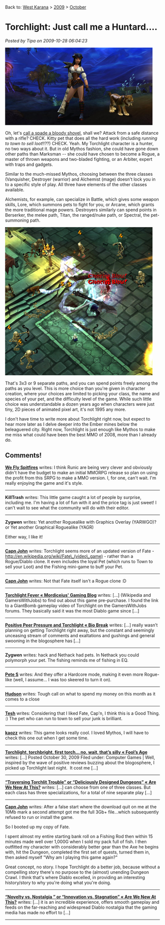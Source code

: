 Back to: [West Karana](/posts/westkarana.md) > [2009](/posts/2009/westkarana.md) > [October](./westkarana.md)
# Torchlight: Just call me a Huntard....

*Posted by Tipa on 2009-10-28 06:04:23*

![Tipa the Vanquisher](../../../uploads/2009/10/Torchlight-2009-10-28-00-27-09-44.jpg "Tipa the Vanquisher")

Oh, let's [call a spade a bloody shovel](http://en.wikipedia.org/wiki/To_call_a_spade_a_spade), shall we? Attack from a safe distance with a rifle? CHECK. Kitty pet that does all the hard work (including *running to town to sell loot*!!??) CHECK. Yeah. My Torchlight character is a hunter, no two ways about it. But in old Mythos fashion, she could have gone down other paths than Marksman -- she could have chosen to become a Rogue, a master of thrown weapons and two-bladed fighting, or an Arbiter, expert with traps and gadgets.

Similar to the much-missed Mythos, choosing between the three classes (Vanquisher, Destroyer (warrior) and Alchemist (mage) doesn't lock you in to a specific style of play. All three have elements of the other classes available.

Alchemists, for example, can specialize in Battle, which gives some weapon skills, Lore, which summons pets to fight for you, or Arcane, which grants the more traditional mage powers. Destroyers similarly can spend points in Berserker, the melee path, Titan, the ranged/nuke path, or Spectral, the pet-summoning path.

![Battle!](../../../uploads/2009/10/Torchlight-2009-10-27-23-42-12-48.jpg "Battle!")

That's 3x3 or 9 separate paths, and you can spend points freely among the paths as you level. This is more choice than you're given in character creation, where your choices are limited to picking your class, the name and species of your pet, and the difficulty level of the game. While such little choice was understandable a dozen years ago when characters were just tiny, 2D pieces of animated pixel art, it's not 1995 any more.

I don't have time to write more about Torchlight right now, but expect to hear more later as I delve deeper into the Ember mines below the beleaguered city. Right now, Torchlight is just enough like Mythos to make me miss what could have been the best MMO of 2008, more than I already do.

## Comments!

**[We Fly Spitfires](http://blog.weflyspitfires.com)** writes: I think Runic are being very clever and obviously didn't have the budget to make an initial MMORPG release so plan on using the profit from this SRPG to make a MMO version. I, for one, can't wait. I'm really enjoying the game and it's style.

---

**KillTrash** writes: This little game caught a lot of people by surprise, including me. I'm having a lot of fun with it and the price tag is just sweet! I can't wait to see what the community will do with their editor.

---

**Zygwen** writes: Yet another Roguealike with Graphics Overlay (YARWGO)? or Yet another Graphical Roguealike (YAGR)

Either way, I like it!

---

**[Capn John](http://capnjohnsblog.blogspot.com/)** writes: Torchlight seems more of an updated version of Fate - http://en.wikipedia.org/wiki/Fate\_(video\_game) - rather than a Rogue/Diablo clone. It even includes the loyal Pet (which runs to Town to sell your Loot) and the Fishing mini-game to buff your Pet.

---

**[Capn John](http://capnjohnsblog.blogspot.com/)** writes: Not that Fate itself isn't a Rogue clone :D

---

**[Torchlight Fever &laquo; Mordiceius&#39; Gaming Blog](http://mordiceius.com/2009/10/28/torchlight-fever/)** writes: [...] (Wikipedia and GamersWithJobs) to find out about this game pre-purchase. I found the link to a GiantBomb gameplay video of Torchlight on the GamersWithJobs forums. They basically said it was the most Diablo game since [...]

---

**[Positive Peer Pressure and Torchlight &laquo; Bio Break](http://biobreak.wordpress.com/2009/10/28/positive-peer-pressure-and-torchlight/)** writes: [...] really wasn’t planning on getting Torchlight right away, but the constant and seemingly unceasing stream of comments and exaltations and gushings and general swooning in the blogosphere has [...]

---

**Zygwen** writes: hack and Nethack had pets. In Nethack you could polymorph your pet. The fishing reminds me of fishing in EQ.

---

**[Pete S](http://dragonchasers.com)** writes: And they offer a Hardcore mode, making it even more Rogue-like (well, I assume... I was too skeered to turn it on).

---

**[Hudson](http://hudshideout.com/blog)** writes: Tough call on what to spend my money on this month as it comes to a close

---

**[Tesh](http://tishtoshtesh.wordpress.com/)** writes: Considering that I liked Fate, Cap'n, I think this is a Good Thing. :) The pet who can run to town to sell your junk is brilliant.

---

**[kaozz](http://www.ectmmo.com)** writes: This game looks really cool. I loved Mythos, I will have to check this one out when I get some time.

---

**[Torchlight, torchbright, first torch&#8230; no, wait, that&#8217;s silly &laquo; Fool&#8217;s Age](http://foolsage.wordpress.com/2009/10/30/torchlight-torchbright-first-torch-no-wait-thats-silly/)** writes: [...] Posted October 30, 2009 Filed under: Computer Games | Well, inspired by the wave of positive reviews buzzing about the blogosphere, I picked up Torchlight last night.  It cost me [...]

---

**[&#8220;Traversing Torchlit Trouble&#8221; or &#8220;Deliciously Designed Dungeons&#8221; &laquo; Are We New At This?](http://arewenewatthis.wordpress.com/2009/10/31/traversing-torchlit-trouble-or-deliciously-designed-dungeons/)** writes: [...] can choose from one of three classes. But each class has three specializations, for a total of nine separate play [...]

---

**[Capn John](http://capnjohnsblog.blogspot.com/)** writes: After a false start where the download quit on me at the 10Mb mark a second attempt got me the full 3Gb+ file...which subsequently refused to run or install the game. 

So I booted up my copy of Fate. 

I spent almost my entire starting bank roll on a Fishing Rod then within 15 minutes made well over 1,000G when I sold my pack full of fish. I then outfitted my character with considerably better gear than the Axe he begins with, hit the Dungeon, completed the first set of quests, turned them in, then asked myself "Why am I playing this game again?"

Great concept, no story. I hope Torchlight do a better job, because without a compelling story there's no purpose to the (almost) unending Dungeon Crawl. I think that's where Diablo excelled, in providing an interesting history/story to why you're doing what you're doing.

---

**[&#8220;Novelty vs. Nostalgia &#8221; or &#8220;Innovation vs. Stagnation&#8221; &laquo; Are We New At This?](http://arewenewatthis.wordpress.com/2009/11/06/novelty-vs-nostalgia-or-innovation-vs-stagnation/)** writes: [...] it is an incredible experience, offers smooth gameplay and feeds on the far-reaching and widespread Diablo nostalgia that the gaming media has made no effort to [...]

---

